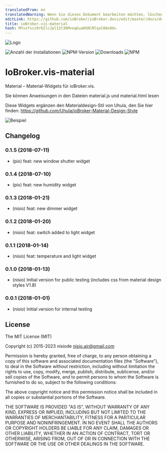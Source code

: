 ```yaml
---
translatedFrom: en
translatedWarning: Wenn Sie dieses Dokument bearbeiten möchten, löschen Sie bitte das Feld "translationsFrom". Andernfalls wird dieses Dokument automatisch erneut übersetzt
editLink: https://github.com/ioBroker/ioBroker.docs/edit/master/docs/de/adapterref/iobroker.vis-material/README.md
title: ioBroker.vis-material
hash: MYsxfscz9r6IlcJpl12t36MveqGuaH5NlMlqsC0Ax0U=
---
```

![Logo](../../../en/adapterref/iobroker.vis-material/admin/material.png)

![Anzahl der Installationen](http://iobroker.live/badges/vis-material-stable.svg)
![NPM-Version](http://img.shields.io/npm/v/iobroker.vis-material.svg)
![Downloads](https://img.shields.io/npm/dm/iobroker.vis-material.svg)
![NPM](https://nodei.co/npm/iobroker.vis-material.png?downloads=true)

# IoBroker.vis-material
Material – Material-Widgets für ioBroker.vis.

Sie können Anweisungen in den Dateien material.js und material.html lesen

Diese Widgets ergänzen den Materialdesign-Stil von Uhula, den Sie hier finden: https://github.com/Uhula/ioBroker-Material-Design-Style

![Beispiel](../../../en/adapterref/iobroker.vis-material/img/widgets.png)

## Changelog
### 0.1.5 (2018-07-11)
- (pix) feat: new window shutter widget

### 0.1.4 (2018-07-10)
- (pix) feat: new humidity widget

### 0.1.3 (2018-01-21)
- (nisio) feat: new dimmer widget

### 0.1.2 (2018-01-20)
- (nisio) feat: switch added to light widget

### 0.1.1 (2018-01-14)
- (nisio) feat: temperature and light widget

### 0.1.0 (2018-01-13)
- (nisio) Initial version for public testing (includes css from material design styles V1.8)

### 0.0.1 (2018-01-01)
- (nisio) Initial version for internal testing

## License
The MIT License (MIT)

Copyright (c) 2015-2023 nisiode <nisio.air@gmail.com>

Permission is hereby granted, free of charge, to any person obtaining a copy
of this software and associated documentation files (the "Software"), to deal
in the Software without restriction, including without limitation the rights
to use, copy, modify, merge, publish, distribute, sublicense, and/or sell
copies of the Software, and to permit persons to whom the Software is
furnished to do so, subject to the following conditions:

The above copyright notice and this permission notice shall be included in all
copies or substantial portions of the Software.

THE SOFTWARE IS PROVIDED "AS IS", WITHOUT WARRANTY OF ANY KIND, EXPRESS OR
IMPLIED, INCLUDING BUT NOT LIMITED TO THE WARRANTIES OF MERCHANTABILITY,
FITNESS FOR A PARTICULAR PURPOSE AND NONINFRINGEMENT. IN NO EVENT SHALL THE
AUTHORS OR COPYRIGHT HOLDERS BE LIABLE FOR ANY CLAIM, DAMAGES OR OTHER
LIABILITY, WHETHER IN AN ACTION OF CONTRACT, TORT OR OTHERWISE, ARISING FROM,
OUT OF OR IN CONNECTION WITH THE SOFTWARE OR THE USE OR OTHER DEALINGS IN THE
SOFTWARE.